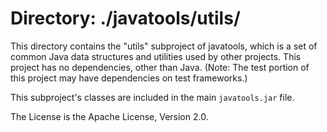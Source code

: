 # Directory: ./javatools/utils/ #

This directory contains the "utils" subproject of javatools, which is a set of
common Java data structures and utilities used by other
projects. This project has no dependencies, other than Java.
(Note: The test portion of this project may have dependencies
on test frameworks.) 

This subproject's classes are included in the main `javatools.jar` file.

The License is the Apache License, Version 2.0. 